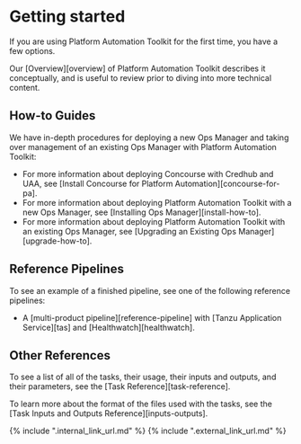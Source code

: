 # Getting started

If you are using Platform Automation Toolkit for the first time,
you have a few options.

Our [Overview][overview] of Platform Automation Toolkit describes it conceptually,
and is useful to review prior to diving into more technical content.

## How-to Guides

We have in-depth procedures for deploying a new Ops Manager and
taking over management of an existing Ops Manager
with Platform Automation Toolkit:

- For more information about deploying Concourse with Credhub and UAA,
  see [Install Concourse for Platform Automation][concourse-for-pa].
- For more information about deploying Platform Automation Toolkit
  with a new Ops Manager, see [Installing Ops Manager][install-how-to].
- For more information about deploying Platform Automation Toolkit
  with an existing Ops Manager, see
  [Upgrading an Existing Ops Manager][upgrade-how-to].

## Reference Pipelines

To see an example of a finished pipeline,
see one of the following reference pipelines:

- A [multi-product pipeline][reference-pipeline]
  with [Tanzu Application Service][tas] and [Healthwatch][healthwatch].

## Other References

To see a list of all of the tasks, their usage, 
their inputs and outputs, and their parameters,
see the [Task Reference][task-reference].

To learn more about the format of the files used with the tasks, 
see the [Task Inputs and Outputs Reference][inputs-outputs].

{% include ".internal_link_url.md" %}
{% include ".external_link_url.md" %}
